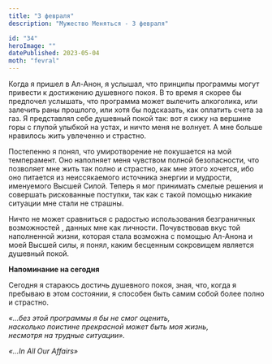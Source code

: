 ```yaml
---
title: "3 февраля"
description: "Мужество Меняться - 3 февраля"

id: "34"
heroImage: ""
datePublished: 2023-05-04
moth: "fevral"
---
```


Когда я пришел в Ал-Анон, я услышал, что принципы программы могут привести к
достижению душевного покоя. В то время я скорее бы предпочел услышать, что
программа может вылечить алкоголика, или залечить раны прошлого, или хотя бы
подсказать, как оплатить счета за газ. Я представлял себе душевный покой так:
вот я сижу на вершине горы с глупой улыбкой на устах, и ничто меня не волнует.
А мне больше нравилось жить увлеченно и страстно.

Постепенно я понял, что умиротворение не покушается на мой темперамент. Оно
наполняет меня чувством полной безопасности, что позволяет мне жить так полно
и страстно, как мне этого хочется, ибо оно питается из неиссякаемого источника
энергии и мудрости, именуемого Высшей Силой. Теперь я мог принимать смелые
решения и совершать рискованные поступки, так как с такой помощью никакие
ситуации мне стали не страшны.

Ничто не может сравниться с радостью использования безграничных возможностей ,
данных мне как личности. Почувствовав вкус той наполненной жизни, которая
стала возможна с помощью Ал-Анона и моей Высшей силы, я понял, каким бесценным
сокровищем является душевный покой.

**Напоминание на сегодня**

Сегодня я стараюсь достичь душевного покоя, зная, что, когда я пребываю в этом
состоянии, я способен быть самим собой более полно и страстно.

_«…без этой программы я бы не смог оценить,_  
_насколько поистине прекрасной может быть моя жизнь,_  
_несмотря на трудные ситуации»._

_«…In All Our Affairs»_
